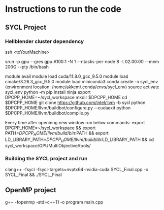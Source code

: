 # Instructions to run the code

## SYCL Project

### Hellblender cluster dependency 

ssh \<toYourMachine\>

srun -p gpu --gres gpu:A100:1 -N 1 --ntasks-per-node 8 -t 02:00:00 --mem 200G --pty /bin/bash

module avail 
module load cuda/11.8.0_gcc_9.5.0
module load cmake/3.26.3_gcc_9.5.0
module load miniconda3
conda create -n sycl_env  (environment location: /home/akkcm/.conda/envs/sycl_env)
source activate sycl_env
python -m pip install ninja
export DPCPP_HOME=~/sycl_workspace
mkdir $DPCPP_HOME
cd $DPCPP_HOME
git clone https://github.com/intel/llvm -b sycl
python $DPCPP_HOME/llvm/buildbot/configure.py --cudaexit
python $DPCPP_HOME/llvm/buildbot/compile.py

Every time after openinng new window run below commands:
export DPCPP_HOME=~/sycl_workspace && export PATH=$DPCPP_HOME/llvm/build/bin:$PATH && export LD_LIBRARY_PATH=$DPCPP_HOME/llvm/build/lib:$LD_LIBRARY_PATH && cd sycl_workspace/GPUMultiObjective/tools/


### Building the SYCL project and run
clang++ -fsycl -fsycl-targets=nvptx64-nvidia-cuda SYCL_Final.cpp -o SYCL_Final && ./SYCL_Final

## OpenMP project

g++ -fopenmp -std=c++11 -o program main.cpp

